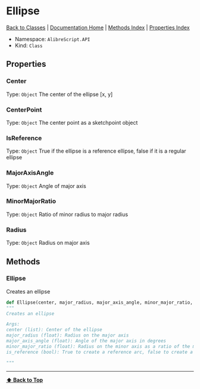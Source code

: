 # Ellipse

[ Back to Classes](Classes) | [Documentation Home](../README.md) | [Methods Index](Methods-Index) | [Properties Index](Properties-Index)

- Namespace: `AlibreScript.API`
- Kind: `Class`

## Properties

### Center
Type: `Object`
The center of the ellipse [x, y]

### CenterPoint
Type: `Object`
The center point as a sketchpoint object

### IsReference
Type: `Object`
True if the ellipse is a reference ellipse, false if it is a regular ellipse

### MajorAxisAngle
Type: `Object`
Angle of major axis

### MinorMajorRatio
Type: `Object`
Ratio of minor radius to major radius

### Radius
Type: `Object`
Radius on major axis

## Methods


### Ellipse

Creates an ellipse

```python
def Ellipse(center, major_radius, major_axis_angle, minor_major_ratio, is_reference):
"""
Creates an ellipse

Args:
center (list): Center of the ellipse
major_radius (float): Radius on the major axis
major_axis_angle (float): Angle of the major axis in degrees
minor_major_ratio (float): Radius on the minor axis as a ratio of the major radius
is_reference (bool): True to create a reference arc, false to create a regular arc

"""
```

---
**[⬆ Back to Top](#ellipse)**
